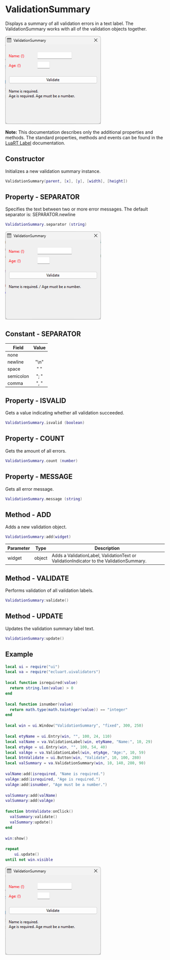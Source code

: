 # ValidationSummary

Displays a summary of all validation errors in a text label.
The ValidationSummary works with all of the validation objects together.

![validationsummary](/docs/validationsummary/validationsummary01.png)

**Note:**
This documentation describes only the additional properties and methods.
The standard properties, methods and events can be found in the [LuaRT Label](https://www.luart.org/doc/ui/Label.html) documentation.

## Constructor

Initializes a new validation summary instance.

```Lua
ValidationSummary(parent, [x], [y], [width], [height])
```

## Property - SEPARATOR

Specifies the text between two or more error messages. The default separator is: SEPARATOR.newline

```Lua
ValidationSummary.separator (string)
```

![validationsummary](/docs/validationsummary/validationsummary02.png)

## Constant - SEPARATOR

Field | Value
---|:---:
none |
newline | "\n"
space | " "
semicolon | "; "
comma | ", "

## Property - ISVALID

Gets a value indicating whether all  validation succeeded.

```Lua
ValidationSummary.isvalid (boolean)
```

## Property - COUNT

Gets the amount of all errors.

```Lua
ValidationSummary.count (number)
```

## Property - MESSAGE

Gets all error message.

```Lua
ValidationSummary.message (string)
```

## Method - ADD

Adds a new validation object.

```Lua
ValidationSummary:add(widget)
```

Parameter | Type | Description
---|---|---
widget | object | Adds a ValidationLabel, ValidationText or ValidationIndicator to the ValidationSummary.

## Method - VALIDATE

Performs validation of all validation labels.

```Lua
ValidationSummary:validate()
```

## Method - UPDATE

Updates the validation summary label text.

```Lua
ValidationSummary:update()
```

## Example

```Lua
local ui = require("ui")
local va = require("ecluart.uivalidators")

local function isrequired(value)
  return string.len(value) > 0
end

local function isnumber(value)
  return math.type(math.tointeger(value)) == "integer"
end

local win = ui.Window("ValidationSummary", "fixed", 300, 250)

local etyName = ui.Entry(win, "", 100, 24, 110)
local valName = va.ValidationLabel(win, etyName, "Name:", 10, 29)
local etyAge = ui.Entry(win, "", 100, 54, 40)
local valAge = va.ValidationLabel(win, etyAge, "Age:", 10, 59)
local btnValidate = ui.Button(win, "Validate", 10, 100, 280)
local valSummary = va.ValidationSummary(win, 10, 140, 280, 90)

valName:add(isrequired, "Name is required.")
valAge:add(isrequired, "Age is required.")
valAge:add(isnumber, "Age must be a number.")

valSummary:add(valName)
valSummary:add(valAge)

function btnValidate:onClick()
  valSummary:validate()
  valSummary:update()
end

win:show()

repeat
    ui.update()
until not win.visible
```

![validationsummary](/docs/validationsummary/validationsummary01.png)
